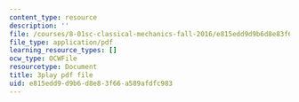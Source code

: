 ```yaml
---
content_type: resource
description: ''
file: /courses/8-01sc-classical-mechanics-fall-2016/e815edd9d9b6d8e83f66a589afdfc983_NiCMMn12CIs.pdf
file_type: application/pdf
learning_resource_types: []
ocw_type: OCWFile
resourcetype: Document
title: 3play pdf file
uid: e815edd9-d9b6-d8e8-3f66-a589afdfc983
---
```

